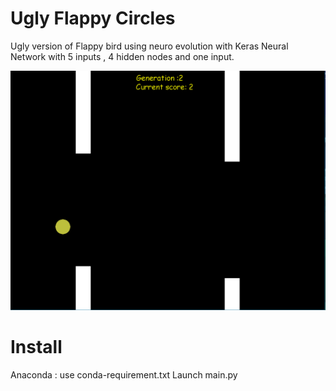 # Ugly Flappy Circles
Ugly version of Flappy bird using neuro evolution with Keras
Neural Network with 5 inputs , 4 hidden nodes and one input.

![Alt text](./Capture.PNG?raw=true "Flappy")

# Install
Anaconda : use conda-requirement.txt
Launch main.py
